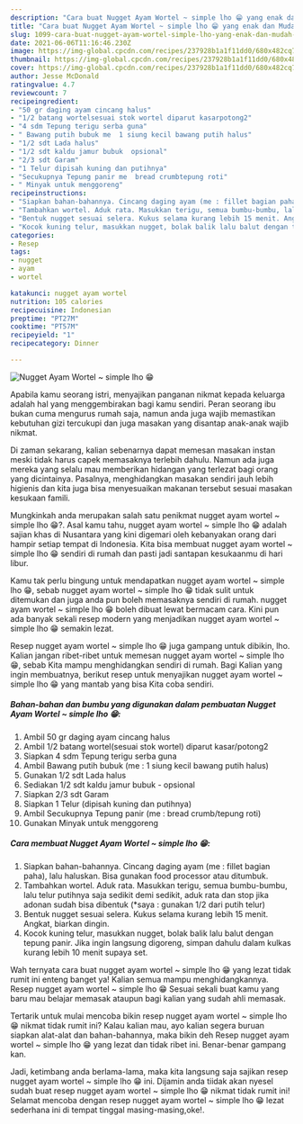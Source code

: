 ```yaml
---
description: "Cara buat Nugget Ayam Wortel ~ simple lho 😁 yang enak dan Mudah Dibuat"
title: "Cara buat Nugget Ayam Wortel ~ simple lho 😁 yang enak dan Mudah Dibuat"
slug: 1099-cara-buat-nugget-ayam-wortel-simple-lho-yang-enak-dan-mudah-dibuat
date: 2021-06-06T11:16:46.230Z
image: https://img-global.cpcdn.com/recipes/237928b1a1f11dd0/680x482cq70/nugget-ayam-wortel-simple-lho-😁-foto-resep-utama.jpg
thumbnail: https://img-global.cpcdn.com/recipes/237928b1a1f11dd0/680x482cq70/nugget-ayam-wortel-simple-lho-😁-foto-resep-utama.jpg
cover: https://img-global.cpcdn.com/recipes/237928b1a1f11dd0/680x482cq70/nugget-ayam-wortel-simple-lho-😁-foto-resep-utama.jpg
author: Jesse McDonald
ratingvalue: 4.7
reviewcount: 7
recipeingredient:
- "50 gr daging ayam cincang halus"
- "1/2 batang wortelsesuai stok wortel diparut kasarpotong2"
- "4 sdm Tepung terigu serba guna"
- " Bawang putih bubuk me  1 siung kecil bawang putih halus"
- "1/2 sdt Lada halus"
- "1/2 sdt kaldu jamur bubuk  opsional"
- "2/3 sdt Garam"
- "1 Telur dipisah kuning dan putihnya"
- "Secukupnya Tepung panir me  bread crumbtepung roti"
- " Minyak untuk menggoreng"
recipeinstructions:
- "Siapkan bahan-bahannya. Cincang daging ayam (me : fillet bagian paha), lalu haluskan. Bisa gunakan food processor atau ditumbuk."
- "Tambahkan wortel. Aduk rata. Masukkan terigu, semua bumbu-bumbu, lalu telur putihnya saja sedikit demi sedikit, aduk rata dan stop jika adonan sudah bisa dibentuk (*saya : gunakan 1/2 dari putih telur)"
- "Bentuk nugget sesuai selera. Kukus selama kurang lebih 15 menit. Angkat, biarkan dingin."
- "Kocok kuning telur, masukkan nugget, bolak balik lalu balut dengan tepung panir. Jika ingin langsung digoreng, simpan dahulu dalam kulkas kurang lebih 10 menit supaya set."
categories:
- Resep
tags:
- nugget
- ayam
- wortel

katakunci: nugget ayam wortel 
nutrition: 105 calories
recipecuisine: Indonesian
preptime: "PT27M"
cooktime: "PT57M"
recipeyield: "1"
recipecategory: Dinner

---
```



![Nugget Ayam Wortel ~ simple lho 😁](https://img-global.cpcdn.com/recipes/237928b1a1f11dd0/680x482cq70/nugget-ayam-wortel-simple-lho-😁-foto-resep-utama.jpg)

Apabila kamu seorang istri, menyajikan panganan nikmat kepada keluarga adalah hal yang menggembirakan bagi kamu sendiri. Peran seorang ibu bukan cuma mengurus rumah saja, namun anda juga wajib memastikan kebutuhan gizi tercukupi dan juga masakan yang disantap anak-anak wajib nikmat.

Di zaman  sekarang, kalian sebenarnya dapat memesan masakan instan meski tidak harus capek memasaknya terlebih dahulu. Namun ada juga mereka yang selalu mau memberikan hidangan yang terlezat bagi orang yang dicintainya. Pasalnya, menghidangkan masakan sendiri jauh lebih higienis dan kita juga bisa menyesuaikan makanan tersebut sesuai masakan kesukaan famili. 



Mungkinkah anda merupakan salah satu penikmat nugget ayam wortel ~ simple lho 😁?. Asal kamu tahu, nugget ayam wortel ~ simple lho 😁 adalah sajian khas di Nusantara yang kini digemari oleh kebanyakan orang dari hampir setiap tempat di Indonesia. Kita bisa membuat nugget ayam wortel ~ simple lho 😁 sendiri di rumah dan pasti jadi santapan kesukaanmu di hari libur.

Kamu tak perlu bingung untuk mendapatkan nugget ayam wortel ~ simple lho 😁, sebab nugget ayam wortel ~ simple lho 😁 tidak sulit untuk ditemukan dan juga anda pun boleh memasaknya sendiri di rumah. nugget ayam wortel ~ simple lho 😁 boleh dibuat lewat bermacam cara. Kini pun ada banyak sekali resep modern yang menjadikan nugget ayam wortel ~ simple lho 😁 semakin lezat.

Resep nugget ayam wortel ~ simple lho 😁 juga gampang untuk dibikin, lho. Kalian jangan ribet-ribet untuk memesan nugget ayam wortel ~ simple lho 😁, sebab Kita mampu menghidangkan sendiri di rumah. Bagi Kalian yang ingin membuatnya, berikut resep untuk menyajikan nugget ayam wortel ~ simple lho 😁 yang mantab yang bisa Kita coba sendiri.

<!--inarticleads1-->

##### Bahan-bahan dan bumbu yang digunakan dalam pembuatan Nugget Ayam Wortel ~ simple lho 😁:

1. Ambil 50 gr daging ayam cincang halus
1. Ambil 1/2 batang wortel(sesuai stok wortel) diparut kasar/potong2
1. Siapkan 4 sdm Tepung terigu serba guna
1. Ambil  Bawang putih bubuk (me : 1 siung kecil bawang putih halus)
1. Gunakan 1/2 sdt Lada halus
1. Sediakan 1/2 sdt kaldu jamur bubuk - opsional
1. Siapkan 2/3 sdt Garam
1. Siapkan 1 Telur (dipisah kuning dan putihnya)
1. Ambil Secukupnya Tepung panir (me : bread crumb/tepung roti)
1. Gunakan  Minyak untuk menggoreng




<!--inarticleads2-->

##### Cara membuat Nugget Ayam Wortel ~ simple lho 😁:

1. Siapkan bahan-bahannya. Cincang daging ayam (me : fillet bagian paha), lalu haluskan. Bisa gunakan food processor atau ditumbuk.
1. Tambahkan wortel. Aduk rata. Masukkan terigu, semua bumbu-bumbu, lalu telur putihnya saja sedikit demi sedikit, aduk rata dan stop jika adonan sudah bisa dibentuk (*saya : gunakan 1/2 dari putih telur)
1. Bentuk nugget sesuai selera. Kukus selama kurang lebih 15 menit. Angkat, biarkan dingin.
1. Kocok kuning telur, masukkan nugget, bolak balik lalu balut dengan tepung panir. Jika ingin langsung digoreng, simpan dahulu dalam kulkas kurang lebih 10 menit supaya set.




Wah ternyata cara buat nugget ayam wortel ~ simple lho 😁 yang lezat tidak rumit ini enteng banget ya! Kalian semua mampu menghidangkannya. Resep nugget ayam wortel ~ simple lho 😁 Sesuai sekali buat kamu yang baru mau belajar memasak ataupun bagi kalian yang sudah ahli memasak.

Tertarik untuk mulai mencoba bikin resep nugget ayam wortel ~ simple lho 😁 nikmat tidak rumit ini? Kalau kalian mau, ayo kalian segera buruan siapkan alat-alat dan bahan-bahannya, maka bikin deh Resep nugget ayam wortel ~ simple lho 😁 yang lezat dan tidak ribet ini. Benar-benar gampang kan. 

Jadi, ketimbang anda berlama-lama, maka kita langsung saja sajikan resep nugget ayam wortel ~ simple lho 😁 ini. Dijamin anda tiidak akan nyesel sudah buat resep nugget ayam wortel ~ simple lho 😁 nikmat tidak rumit ini! Selamat mencoba dengan resep nugget ayam wortel ~ simple lho 😁 lezat sederhana ini di tempat tinggal masing-masing,oke!.

